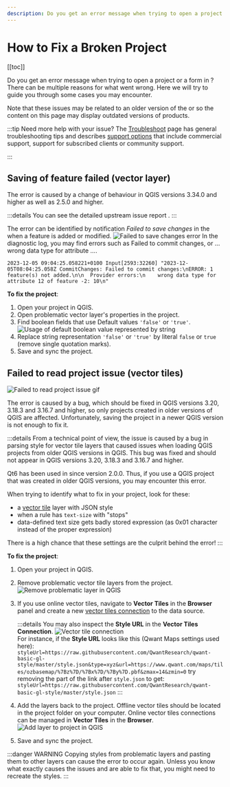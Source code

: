 ```yaml
---
description: Do you get an error message when trying to open a project or a form in Mergin Maps mobile app? Here is how to resolve some of these issues.
---
```


# How to Fix a Broken Project
[[toc]]

Do you get an error message when trying to open a project or a form in <MobileAppName />? There can be multiple reasons for what went wrong. Here we will try to guide you through some cases you may encounter. 

Note that these issues may be related to an older version of the <MobileAppNameShort /> or <QGIS link="" text="QGIS" /> so the content on this page may display outdated versions of <MainPlatformName /> products.

:::tip Need more help with your issue?
The [Troubleshoot](../../misc/troubleshoot/) page has general troubleshooting tips and describes [support options](../../misc/troubleshoot/#support) that include commercial support, support for subscribed clients or community support.

<CommunityJoin />
:::

## Saving of feature failed (vector layer)

The error is caused by a change of behaviour in QGIS versions 3.34.0 and higher as well as <MobileAppName /> 2.5.0 and higher. 

:::details
You can see the detailed upstream issue report <GitHubRepo id="qgis/QGIS/issues/55517" desc="on this link" />. 
::: 

The error can be identified by notification *Failed to save changes* in the <MobileAppName /> when a feature is added or modified. 
![Failed to save changes error](./saving_failed_bug.png "Failed to save changes error")
In the diagnostic log, you may find errors such as Failed to commit changes, or ... wrong data type for attribute ....

```
2023-12-05 09:04:25.058221+0100 Input[2593:32260] "2023-12-05T08:04:25.058Z CommitChanges: Failed to commit changes:\nERROR: 1 feature(s) not added.\n\n  Provider errors:\n    wrong data type for attribute 12 of feature -2: 10\n"
```

**To fix the project**:
1. Open your <MainPlatformName /> project in QGIS.
2. Open problematic vector layer's properties in the project. 
3. Find boolean fields that use Default values `'false'` or `'true'`.
![Usage of default boolean value represented by string](./bad_default_val.png  "Usage of default boolean value represented by string")
4. Replace string representation `'false'` or `'true'` by literal `false` or `true` (remove single quotation marks).
5. Save and sync the project.


## Failed to read project issue (vector tiles)

![Failed to read project issue gif](./error-dialog.gif "Failed to read project issue gif")

The error is caused by a bug, which should be fixed in QGIS versions 3.20, 3.18.3 and 3.16.7 and higher, so only projects created in older versions of QGIS are affected. Unfortunately, saving the project in a newer QGIS version is not enough to fix it.

:::details
From a technical point of view, the issue is caused by a bug in parsing <NoSpellcheck id="Mapbox GL" /> style for vector tile layers that caused issues when loading <NoSpellcheck id="Qt5-based" /> QGIS projects from older QGIS versions in <NoSpellcheck id="Qt6-based" /> QGIS. This bug was fixed and should not appear in QGIS versions 3.20, 3.18.3 and 3.16.7 and higher. 

Qt6 has been used in <MobileAppName /> since version 2.0.0. Thus, if you use a QGIS project that was created in older QGIS versions, you may encounter this error.

When trying to identify what to fix in your project, look for these:
- a [vector tile](../../gis/settingup_background_map/#vector-tiles) layer with JSON style
- when a rule has `text-size` with "stops"
- data-defined text size gets badly stored expression (as 0x01 character instead of the proper expression)

There is a high chance that these settings are the culprit behind the error!
:::

**To fix the project**:
1. Open your <MainPlatformName /> project in QGIS.
2. Remove problematic vector tile layers from the project. 
   ![Remove problematic layer in QGIS](./qgis-remove-layer.jpg "Remove problematic layer in QGIS")
   
3. If you use online vector tiles, navigate to **Vector Tiles** in the **Browser** panel and create a new [vector tiles connection](../../gis/settingup_background_map/#vector-tiles) to the data source. 
   
   :::details
   You may also inspect the **Style URL** in the **Vector Tiles Connection**.
   ![Vector tile connection](./qgis-vt-connection.jpg "Vector tile connection")    
   For instance, if the **Style URL** looks like this (Qwant Maps settings used here):
   `styleUrl=https://raw.githubusercontent.com/QwantResearch/qwant-basic-gl-style/master/style.json&type=xyz&url=https://www.qwant.com/maps/tiles/ozbasemap/%7Bz%7D/%7Bx%7D/%7By%7D.pbf&zmax=14&zmin=0`
   try removing the part of the link after `style.json` to get:
   `styleUrl=https://raw.githubusercontent.com/QwantResearch/qwant-basic-gl-style/master/style.json`
   :::
   
4. Add the layers back to the project.
   Offline vector tiles should be located in the project folder on your computer. Online vector tiles connections can be managed in **Vector Tiles** in the **Browser**.
   ![Add layer to project in QGIS](./qgis-add-layer.png "Add layer to project in QGIS")
   
5. Save and sync the project.

:::danger WARNING
Copying styles from problematic layers and pasting them to other layers can cause the error to occur again. Unless you know what exactly causes the issues and are able to fix that, you might need to recreate the styles.
:::

